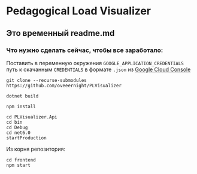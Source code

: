 # Pedagogical Load Visualizer

## Это временный readme.md

### Что нужно сделать сейчас, чтобы все заработало:

Поставить в переменную окружения `GOOGLE_APPLICATION_CREDENTIALS` путь к скачанным `CREDENTIALS` в формате `.json` из [Google Cloud Console](https://console.cloud.google.com/)
```console
git clone --recurse-submodules https://github.com/oveeernight/PLVisualizer
```
```console
dotnet build
```
```console
npm install
```
```console
cd PLVisualizer.Api
cd bin
cd Debug
cd net6.0
startProduction
```
Из корня репозитория:
```console
cd frontend
npm start
```

